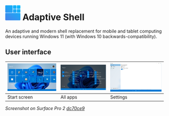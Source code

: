 # ![Logo](Assets/AdaptiveShell-GitHub.svg) Adaptive Shell

An adaptive and modern shell replacement for mobile and tablet computing devices running Windows 11 (with Windows 10 backwards-compatibility).

## User interface

| ![](.github/img/start-dc70ce9.png) | ![](.github/img/apps-dc70ce9.png) | ![](.github/img/settings-dc70ce9.png) |
| ---------------------------------- | --------------------------------- | ------------------------------------- |
| Start screen                       | All apps                          | Settings                              |

_Screenshot on Surface Pro 2 [dc70ce9](https://github.com/w10m-research/AdaptiveShell/commit/dc70ce9cec578cf9b6a7338596697e6106613123)_
